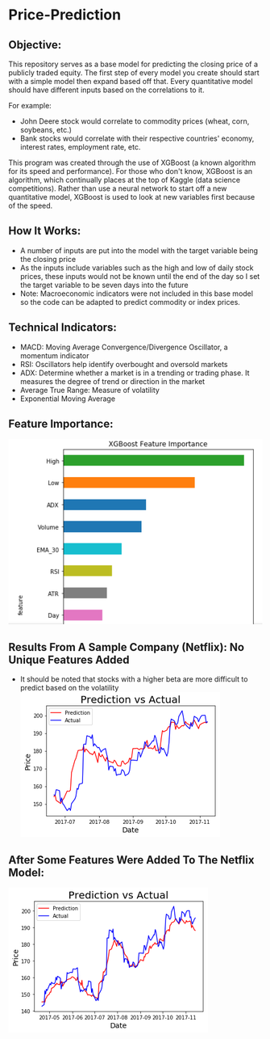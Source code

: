 # Price-Prediction


## Objective:  
This repository serves as a base model for predicting the closing price of a publicly traded equity.   The first step of every model you create should start with a simple model then expand based off that.  Every quantitative model should have different inputs based on the correlations to it.  

For example:
* John Deere stock would correlate to commodity prices (wheat, corn, soybeans, etc.)
* Bank stocks would correlate with their respective countries' economy, interest rates, employment rate, etc.

This program was created through the use of XGBoost (a known algorithm for its speed and performance).  For those who don't know, XGBoost is an algorithm, which continually places at the top of Kaggle (data science competitions).  Rather than use a neural network to start off a new quantitative model, XGBoost is used to look at new variables first because of the speed.  

## How It Works:
* A number of inputs are put into the model with the target variable being the closing price
* As the inputs include variables such as the high and low of daily stock prices, these inputs would not be known until the end of the day so I set the target variable to be seven days into the future
* Note: Macroeconomic indicators were not included in this base model so the code can be adapted to predict commodity or index prices. 

## Technical Indicators:
* MACD: Moving Average Convergence/Divergence Oscillator, a momentum indicator
* RSI: Oscillators help identify overbought and oversold markets
* ADX: Determine whether a market is in a trending or trading phase.  It measures the degree of trend or direction in the market
* Average True Range: Measure of volatility
* Exponential Moving Average

## Feature Importance:
![picture](Base_Model_Feature_Importance.png)

## Results From A Sample Company (Netflix): No Unique Features Added
*  It should be noted that stocks with a higher beta are more difficult to predict based on the volatility 
![picture](BaseModel_Results.png)

## After Some Features Were Added To The Netflix Model:
![picture](nflx_model_updated.png)

